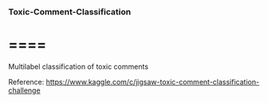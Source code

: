### Toxic-Comment-Classification
# ====

Multilabel classification of toxic comments

Reference: https://www.kaggle.com/c/jigsaw-toxic-comment-classification-challenge
